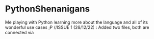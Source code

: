 # PythonShenanigans
Me playing with Python learning more about the language and all of its wonderful use cases ;P
//ISSUE 1 (26/12/22) : Added two files, both are connected via <import> 
